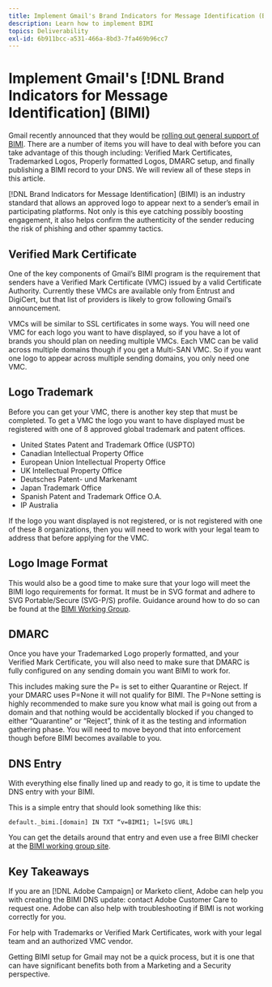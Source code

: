 ```yaml
---
title: Implement Gmail's Brand Indicators for Message Identification (BIMI)
description: Learn how to implement BIMI
topics: Deliverability
exl-id: 6b911bcc-a531-466a-8bd3-7fa469b96cc7
---
```

# Implement Gmail's [!DNL Brand Indicators for Message Identification] (BIMI)

Gmail recently announced that they would be [rolling out general support of BIMI](https://cloud.google.com/blog/products/identity-security/bringing-bimi-to-gmail-in-google-workspace). There are a number of items you will have to deal with before you can take advantage of this though including: Verified Mark Certificates, Trademarked Logos, Properly formatted Logos, DMARC setup, and finally publishing a BIMI record to your DNS. We will review all of these steps in this article.

[!DNL Brand Indicators for Message Identification] (BIMI) is an industry standard that allows an approved logo to appear next to a sender’s email in participating platforms. Not only is this eye catching possibly boosting engagement, it also helps confirm the authenticity of the sender reducing the risk of phishing and other spammy tactics.  

## Verified Mark Certificate 

One of the key components of Gmail’s BIMI program is the requirement that senders have a Verified Mark Certificate (VMC) issued by a valid Certificate Authority. Currently these VMCs are available only from Entrust and DigiCert, but that list of providers is likely to grow following Gmail’s announcement. 

VMCs will be similar to SSL certificates in some ways. You will need one VMC for each logo you want to have displayed, so if you have a lot of brands you should plan on needing multiple VMCs. Each VMC can be valid across multiple domains though if you get a Multi-SAN VMC. So if you want one logo to appear across multiple sending domains, you only need one VMC.  

## Logo Trademark 

Before you can get your VMC, there is another key step that must be completed. To get a VMC the logo you want to have displayed must be registered with one of 8 approved global trademark and patent offices.  

* United States Patent and Trademark Office (USPTO)
* Canadian Intellectual Property Office
* European Union Intellectual Property Office
* UK Intellectual Property Office
* Deutsches Patent- und Markenamt 
* Japan Trademark Office
* Spanish Patent and Trademark Office O.A.
* IP Australia

If the logo you want displayed is not registered, or is not registered with one of these 8 organizations, then you will need to work with your legal team to address that before applying for the VMC.  

## Logo Image Format 

This would also be a good time to make sure that your logo will meet the BIMI logo requirements for format. It must be in SVG format and adhere to SVG Portable/Secure (SVG-P/S) profile. Guidance around how to do so can be found at the [BIMI Working Group](https://bimigroup.org/svg-conversion-tools-released).

## DMARC 

Once you have your Trademarked Logo properly formatted, and your Verified Mark Certificate, you will also need to make sure that DMARC is fully configured on any sending domain you want BIMI to work for. 

This includes making sure the P= is set to either Quarantine or Reject. If your DMARC uses P=None it will not qualify for BIMI. The P=None setting is highly recommended to make sure you know what mail is going out from a domain and that nothing would be accidentally blocked if you changed to either “Quarantine” or “Reject”, think of it as the testing and information gathering phase. You will need to move beyond that into enforcement though before BIMI becomes available to you.  

## DNS Entry 

With everything else finally lined up and ready to go, it is time to update the DNS entry with your BIMI. 

This is a simple entry that should look something like this: 

```
default._bimi.[domain] IN TXT “v=BIMI1; l=[SVG URL] 
```

You can get the details around that entry and even use a free BIMI checker at the [BIMI working group site](https://bimigroup.org/implementation-guide).


## Key Takeaways 

If you are an [!DNL Adobe Campaign] or Marketo client, Adobe can help you with creating the BIMI DNS update: contact Adobe Customer Care to request one. Adobe can also help with troubleshooting if BIMI is not working correctly for you.  

For help with Trademarks or Verified Mark Certificates, work with your legal team and an authorized VMC vendor.  

Getting BIMI setup for Gmail may not be a quick process, but it is one that can have significant benefits both from a Marketing and a Security perspective.
